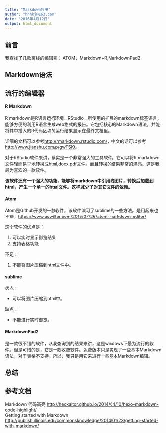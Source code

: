 ```yaml
---
title: "Markdown应用"
author: "hnhkj@163.com"
date: "2016年4月12日"
output: html_document
---
```


## 前言

我查找了几款离线的编辑器：
ATOM，Markdown+R,MarkdownPad2

## Markdown语法



## 流行的编辑器

#### R Markdown

R markdown是R语言运行环境__RStudio__所使用的扩展的markdown标签语言，能够方便的利用R语言生成web格式的报告。它包括核心的Markdown语法，并能将其中插入的R代码区块的运行结果显示在最终文档里。

详细的文档可以参考<http://rmarkdown.rstudio.com/>，中文的话可以参考<http://www.jianshu.com/p/gwTSKt>。

对于RStudio软件来讲，确实是一个非常强大的工具软件。它可以将R markdown文件轻而易举地转换成html,docx,pdf文件。而且转换的结果非常的漂亮。这是我最为喜欢的一款软件。

**该软件还有一个强大的功能，能够将markdown中引用的图片，转换后加载到html，产生一个单一的html文件。这样减少了对其它文件的依赖。**

#### Atom
Atom是Github开发的一款软件，该软件演习了sublime的一些方法。是用起来也不错。<https://www.aswifter.com/2015/07/26/atom-markdown-editor/>

这个软件的优点是：

1. 可以实时显示御览结果  
2. 支持表格功能

不足：

1. 不能将图片压缩到html文件中。  

#### sublime
优点：
* 可以将图片压缩到html中。

缺点：
* 不能进行实时御览。

#### MarkdownPad2
是一款很不错的软件，从我查询到的结果来讲，这是windows下最为流行的软件。但是可惜的是，它是一款收费软件。免费版本只是实现了一些基本Markdown语法，对于表格不支持。所以，我只是用它来进行一些基本Markdown编辑。


## 总结


## 参考文档

Markdown 代码高亮 <http://heckaitor.github.io/2014/04/10/hexo-markdown-code-highlight/>  
Getting started with Markdown <http://publish.illinois.edu/commonsknowledge/2014/01/23/getting-started-with-markdown/>
